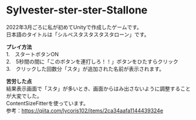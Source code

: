 # Sylvester-ster-ster-Stallone

2022年3月ごろに私が初めてUnityで作成したゲームです。  
日本語のタイトルは「シルベスタスタスタスタローン」です。  

**プレイ方法**  
1.　スタートボタンON  
2.　5秒間の間に「このボタンを連打しろ！！」ボタンをひたすらクリック  
3.　クリックした回数分「スタ」が追加された名前が表示されます。  
  
**苦労した点**  
結果表示画面で「スタ」が多いとき、画面からはみ出さないように調整することが大変でした。  
ContentSizeFitterを使っています。  
参考：https://qiita.com/lycoris102/items/2ca34aafa1144439324e
